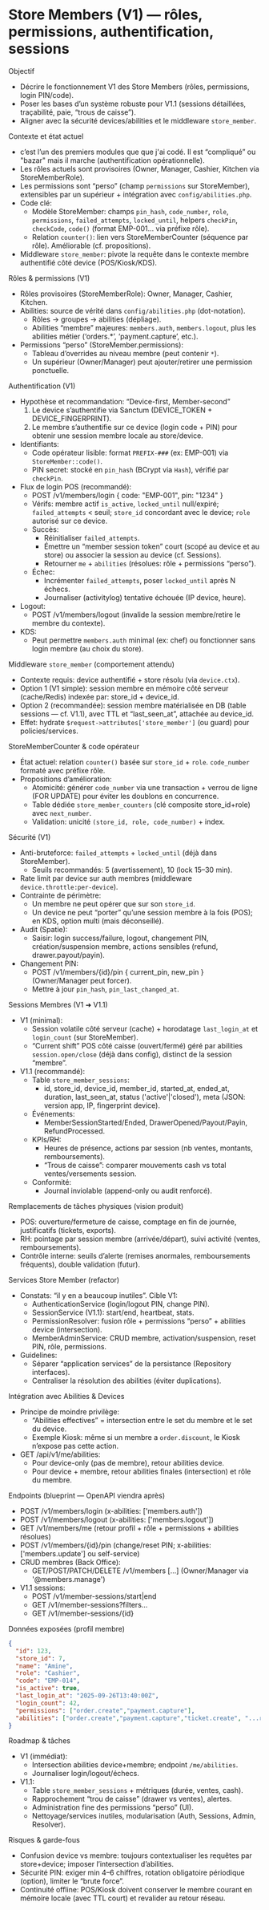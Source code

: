 # Store Members (V1) — rôles, permissions, authentification, sessions

Objectif
- Décrire le fonctionnement V1 des Store Members (rôles, permissions, login PIN/code).
- Poser les bases d’un système robuste pour V1.1 (sessions détaillées, traçabilité, paie, “trous de caisse”).
- Aligner avec la sécurité devices/abilities et le middleware `store_member`.

Contexte et état actuel
- c’est l’un des premiers modules que que j'ai codé. Il est “compliqué” ou "bazar" mais il marche (authentification opérationnelle).
- Les rôles actuels sont provisoires (Owner, Manager, Cashier, Kitchen via StoreMemberRole).
- Les permissions sont “perso” (champ `permissions` sur StoreMember), extensibles par un supérieur + intégration avec `config/abilities.php`.
- Code clé:
    - Modèle StoreMember: champs `pin_hash`, `code_number`, `role`, `permissions`, `failed_attempts`, `locked_until`, helpers `checkPin`, `checkCode`, `code()` (format EMP-001… via préfixe rôle).
    - Relation `counter()`: lien vers StoreMemberCounter (séquence par rôle). Améliorable (cf. propositions).
- Middleware `store_member`: pivote la requête dans le contexte membre authentifié côté device (POS/Kiosk/KDS).

Rôles & permissions (V1)
- Rôles provisoires (StoreMemberRole): Owner, Manager, Cashier, Kitchen.
- Abilities: source de vérité dans `config/abilities.php` (dot-notation).
    - Rôles -> groupes -> abilities (dépliage).
    - Abilities “membre” majeures: `members.auth`, `members.logout`, plus les abilities métier (‘orders.*’, ‘payment.capture’, etc.).
- Permissions “perso” (StoreMember.permissions):
    - Tableau d’overrides au niveau membre (peut contenir `*`).
    - Un supérieur (Owner/Manager) peut ajouter/retirer une permission ponctuelle.

Authentification (V1)
- Hypothèse et recommandation: “Device-first, Member-second”
    1) Le device s’authentifie via Sanctum (DEVICE_TOKEN + DEVICE_FINGERPRINT).
    2) Le membre s’authentifie sur ce device (login code + PIN) pour obtenir une session membre locale au store/device.
- Identifiants:
    - Code opérateur lisible: format `PREFIX-###` (ex: EMP-001) via `StoreMember::code()`.
    - PIN secret: stocké en `pin_hash` (BCrypt via `Hash`), vérifié par `checkPin`.
- Flux de login POS (recommandé):
    - POST /v1/members/login { code: "EMP-001", pin: "1234" }
    - Vérifs: membre actif `is_active`, `locked_until` null/expiré; `failed_attempts` < seuil; `store_id` concordant avec le device; `role` autorisé sur ce device.
    - Succès:
        - Réinitialiser `failed_attempts`.
        - Émettre un “member session token” court (scopé au device et au store) ou associer la session au device (cf. Sessions).
        - Retourner `me` + `abilities` (résolues: rôle + permissions “perso”).
    - Échec:
        - Incrémenter `failed_attempts`, poser `locked_until` après N échecs.
        - Journaliser (activitylog) tentative échouée (IP device, heure).
- Logout:
    - POST /v1/members/logout (invalide la session membre/retire le membre du contexte).
- KDS:
    - Peut permettre `members.auth` minimal (ex: chef) ou fonctionner sans login membre (au choix du store).

Middleware `store_member` (comportement attendu)
- Contexte requis: device authentifié + store résolu (via `device.ctx`).
- Option 1 (V1 simple): session membre en mémoire côté serveur (cache/Redis) indexée par: store_id + device_id.
- Option 2 (recommandée): session membre matérialisée en DB (table sessions — cf. V1.1), avec TTL et “last_seen_at”, attachée au device_id.
- Effet: hydrate `$request->attributes['store_member']` (ou guard) pour policies/services.

StoreMemberCounter & code opérateur
- État actuel: relation `counter()` basée sur `store_id` + `role`. `code_number` formaté avec préfixe rôle.
- Propositions d’amélioration:
    - Atomicité: générer `code_number` via une transaction + verrou de ligne (FOR UPDATE) pour éviter les doublons en concurrence.
    - Table dédiée `store_member_counters` (clé composite store_id+role) avec `next_number`.
    - Validation: unicité `(store_id, role, code_number)` + index.

Sécurité (V1)
- Anti-bruteforce: `failed_attempts` + `locked_until` (déjà dans StoreMember).
    - Seuils recommandés: 5 (avertissement), 10 (lock 15–30 min).
- Rate limit par device sur auth membres (middleware `device.throttle:per-device`).
- Contrainte de périmètre:
    - Un membre ne peut opérer que sur son `store_id`.
    - Un device ne peut “porter” qu’une session membre à la fois (POS); en KDS, option multi (mais déconseillé).
- Audit (Spatie):
    - Saisir: login success/failure, logout, changement PIN, création/suspension membre, actions sensibles (refund, drawer.payout/payin).
- Changement PIN:
    - POST /v1/members/{id}/pin { current_pin, new_pin } (Owner/Manager peut forcer).
    - Mettre à jour `pin_hash`, `pin_last_changed_at`.

Sessions Membres (V1 ➜ V1.1)
- V1 (minimal):
    - Session volatile côté serveur (cache) + horodatage `last_login_at` et `login_count` (sur StoreMember).
    - “Current shift” POS côté caisse (ouvert/fermé) géré par abilities `session.open/close` (déjà dans config), distinct de la session “membre”.
- V1.1 (recommandé):
    - Table `store_member_sessions`:
        - id, store_id, device_id, member_id, started_at, ended_at, duration, last_seen_at, status ('active'|'closed'), meta (JSON: version app, IP, fingerprint device).
    - Événements:
        - MemberSessionStarted/Ended, DrawerOpened/Payout/Payin, RefundProcessed.
    - KPIs/RH:
        - Heures de présence, actions par session (nb ventes, montants, remboursements).
        - “Trous de caisse”: comparer mouvements cash vs total ventes/versements session.
    - Conformité:
        - Journal inviolable (append-only ou audit renforcé).

Remplacements de tâches physiques (vision produit)
- POS: ouverture/fermeture de caisse, comptage en fin de journée, justificatifs (tickets, exports).
- RH: pointage par session membre (arrivée/départ), suivi activité (ventes, remboursements).
- Contrôle interne: seuils d’alerte (remises anormales, remboursements fréquents), double validation (futur).

Services Store Member (refactor)
- Constats: “il y en a beaucoup inutiles”. Cible V1:
    - AuthenticationService (login/logout PIN, change PIN).
    - SessionService (V1.1): start/end, heartbeat, stats.
    - PermissionResolver: fusion rôle + permissions “perso” + abilities device (intersection).
    - MemberAdminService: CRUD membre, activation/suspension, reset PIN, rôle, permissions.
- Guidelines:
    - Séparer “application services” de la persistance (Repository interfaces).
    - Centraliser la résolution des abilities (éviter duplications).

Intégration avec Abilities & Devices
- Principe de moindre privilège:
    - “Abilities effectives” = intersection entre le set du membre et le set du device.
    - Exemple Kiosk: même si un membre a `order.discount`, le Kiosk n’expose pas cette action.
- GET /api/v1/me/abilities:
    - Pour device-only (pas de membre), retour abilities device.
    - Pour device + membre, retour abilities finales (intersection) et rôle du membre.

Endpoints (blueprint — OpenAPI viendra après)
- POST /v1/members/login  (x-abilities: ['members.auth'])
- POST /v1/members/logout (x-abilities: ['members.logout'])
- GET  /v1/members/me     (retour profil + rôle + permissions + abilities résolues)
- POST /v1/members/{id}/pin (change/reset PIN; x-abilities: ['members.update'] ou self-service)
- CRUD membres (Back Office):
    - GET/POST/PATCH/DELETE /v1/members [...] (Owner/Manager via '@members.manage')
- V1.1 sessions:
    - POST /v1/member-sessions/start|end
    - GET  /v1/member-sessions?filters…
    - GET  /v1/member-sessions/{id}

Données exposées (profil membre)
```json
{
  "id": 123,
  "store_id": 7,
  "name": "Amine",
  "role": "Cashier",
  "code": "EMP-014",
  "is_active": true,
  "last_login_at": "2025-09-26T13:40:00Z",
  "login_count": 42,
  "permissions": ["order.create","payment.capture"], 
  "abilities": ["order.create","payment.capture","ticket.create", "...resolved..."]
}
```

Roadmap & tâches
- V1 (immédiat):
    - Intersection abilities device+membre; endpoint `/me/abilities`.
    - Journaliser login/logout/échecs.
- V1.1:
    - Table `store_member_sessions` + métriques (durée, ventes, cash).
    - Rapprochement “trou de caisse” (drawer vs ventes), alertes.
    - Administration fine des permissions “perso” (UI).
    - Nettoyage/services inutiles, modularisation (Auth, Sessions, Admin, Resolver).

Risques & garde-fous
- Confusion device vs membre: toujours contextualiser les requêtes par store+device; imposer l’intersection d’abilities.
- Sécurité PIN: exiger min 4–6 chiffres, rotation obligatoire périodique (option), limiter le “brute force”.
- Continuité offline: POS/Kiosk doivent conserver le membre courant en mémoire locale (avec TTL court) et revalider au retour réseau.
